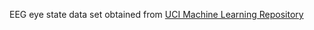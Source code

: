 EEG eye state data set obtained from [UCI Machine Learning Repository](https://archive.ics.uci.edu/ml/datasets/EEG+Eye+State)

